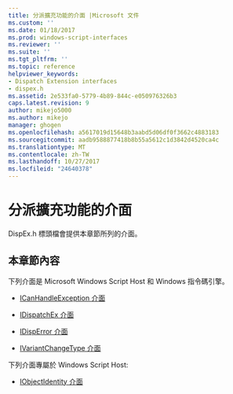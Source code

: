 ```yaml
---
title: 分派擴充功能的介面 |Microsoft 文件
ms.custom: ''
ms.date: 01/18/2017
ms.prod: windows-script-interfaces
ms.reviewer: ''
ms.suite: ''
ms.tgt_pltfrm: ''
ms.topic: reference
helpviewer_keywords:
- Dispatch Extension interfaces
- dispex.h
ms.assetid: 2e533fa0-5779-4b89-844c-e050976326b3
caps.latest.revision: 9
author: mikejo5000
ms.author: mikejo
manager: ghogen
ms.openlocfilehash: a5617019d15648b3aabd5d06df0f3662c4883183
ms.sourcegitcommit: aadb9588877418b8b55a5612c1d3842d4520ca4c
ms.translationtype: MT
ms.contentlocale: zh-TW
ms.lasthandoff: 10/27/2017
ms.locfileid: "24640378"
---
```

# <a name="dispatch-extension-interfaces"></a>分派擴充功能的介面
DispEx.h 標頭檔會提供本章節所列的介面。  
  
## <a name="in-this-section"></a>本章節內容  
 下列介面是 Microsoft Windows Script Host 和 Windows 指令碼引擎。  
  
-   [ICanHandleException 介面](../../winscript/reference/icanhandleexception-interface.md)  
  
-   [IDispatchEx 介面](../../winscript/reference/idispatchex-interface.md)  
  
-   [IDispError 介面](../../winscript/reference/idisperror-interface.md)  
  
-   [IVariantChangeType 介面](../../winscript/reference/ivariantchangetype-interface.md)  
  
 下列介面專屬於 Windows Script Host:  
  
-   [IObjectIdentity 介面](../../winscript/reference/iobjectidentity-interface.md)